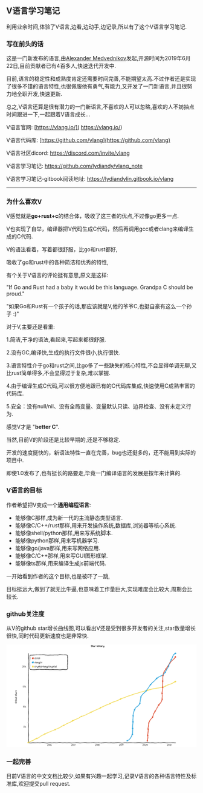 

## V语言学习笔记

利用业余时间,体验了V语言,边看,边动手,边记录,所以有了这个V语言学习笔记.

### 写在前头的话

这是一门新发布的语言,由[Alexander Medvednikov](https://github.com/medvednikov)发起,开源时间为2019年6月22日,目前贡献者已有4百多人,快速迭代开发中.

目前,语言的稳定性和成熟度肯定还需要时间完善,不能期望太高.不过作者还是实现了很多不错的语言特性,也很佩服他有勇气,有能力,又开发了一门新语言,并且很努力地全职开发,快速更新.

总之,V语言还算是很有潜力的一门新语言,不喜欢的人可以忽略,喜欢的人不妨抽点时间跟进一下,一起跟着V语言成长...

V语言官网:  [https://vlang.io/]( https://vlang.io/)

V语言代码库:  [https://github.com/vlang](https://github.com/vlang)

V语言社区dicord: https://discord.com/invite/vlang

V语言学习笔记:  https://github.com/lydiandy/vlang_note

V语言学习笔记-gitbook阅读地址:  https://lydiandylin.gitbook.io/vlang

---

### **为什么喜欢V**

V感觉就是**go+rust+c**的结合体，吸收了这三者的优点,不过像go更多一点.

V也实现了自举，编译器把V代码生成C代码，然后再调用gcc或者clang来编译生成的C代码.

V的语法看着，写着都很舒服，比go和rust都好,

吸收了go和rust中的各种简洁和优秀的特性,

有个关于V语言的评论挺有意思,原文是这样:

"If Go and Rust had a baby it would be this language. Grandpa C should be proud."

"如果Go和Rust有一个孩子的话,那应该就是V,他的爷爷C,也挺自豪有这么一个孙子 :)"

对于V,主要还是看重:

1.简洁,干净的语法,看起来,写起来都很舒服.

2.没有GC,编译快,生成的执行文件很小,执行很快.

3.语言特性介于go和rust之间,比go多了一些缺失的核心特性,不会显得单调无聊,又比rust简单得多,不会显得过于复杂,难以掌握.

4.由于编译生成C代码,可以很方便地跟已有的C代码库集成,快速使用C成熟丰富的代码库.

5.安全：没有null/nil、没有全局变量、变量默认只读、边界检查、没有未定义行为.

感觉V才是 "**better C**".

当然,目前V的阶段还是比较早期的,还是不够稳定.

开发的速度挺快的，新语法特性一直在完善，bug也还挺多的，还不能用到实际的项目中.

即使1.0发布了,也有挺长的路要走,毕竟一门编译语言的发展是按年来计算的.

### V语言的目标

作者希望把V变成一个**通用编程语言**:

- 能够像C那样,成为新一代的主流静态类型语言.
- 能够像C/C++/rust那样,用来开发操作系统,数据库,浏览器等核心系统.
- 能够像shell/python那样,用来写系统脚本.
- 能够像python那样,用来写机器学习.
- 能够像go/java那样,用来写网络应用.
- 能够像C/C++那样,用来写GUI图形框架.
- 能够像ts那样,用来编译生成js前端代码.

一开始看到作者的这个目标,也是被吓了一跳,

目标挺远大,做到了就无比牛逼,也意味着工作量巨大,实现难度会比较大,周期会比较长.

### github关注度

从V的github star增长曲线图,可以看出V还是受到很多开发者的关注,star数量增长很快,同时代码更新速度也是非常快.

![v增长曲线202104](README.assets/v增长曲线202104.png)

### **一起完善**

目前V语言的中文文档比较少,如果有兴趣一起学习,记录V语言的各种语言特性及标准库,欢迎提交pull request.



